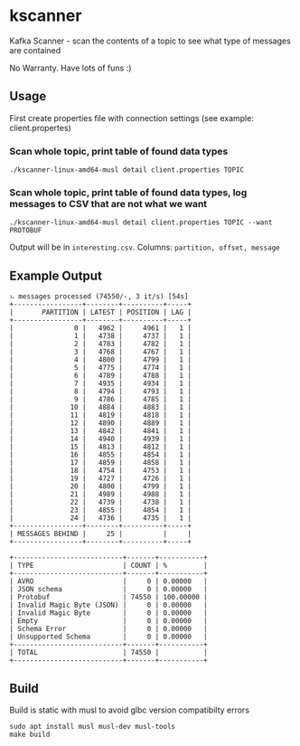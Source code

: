 # kscanner

Kafka Scanner - scan the contents of a topic to see what type of messages are contained

No Warranty. Have lots of funs :)

## Usage
First create properties file with connection settings (see example: client.propertes)

### Scan whole topic, print table of found data types

```shell
./kscanner-linux-amd64-musl detail client.properties TOPIC
```

### Scan whole topic, print table of found data types, log messages to CSV that are not what we want

```shell
./kscanner-linux-amd64-musl detail client.properties TOPIC --want PROTOBUF
```

Output will be in `interesting.csv`. Columns: `partition, offset, message`

## Example Output
```
⠦ messages processed (74550/-, 3 it/s) [54s]
+-----------------+--------+----------+-----+
|       PARTITION | LATEST | POSITION | LAG |
+-----------------+--------+----------+-----+
|               0 |   4962 |     4961 |   1 |
|               1 |   4738 |     4737 |   1 |
|               2 |   4783 |     4782 |   1 |
|               3 |   4768 |     4767 |   1 |
|               4 |   4800 |     4799 |   1 |
|               5 |   4775 |     4774 |   1 |
|               6 |   4789 |     4788 |   1 |
|               7 |   4935 |     4934 |   1 |
|               8 |   4794 |     4793 |   1 |
|               9 |   4786 |     4785 |   1 |
|              10 |   4884 |     4883 |   1 |
|              11 |   4819 |     4818 |   1 |
|              12 |   4890 |     4889 |   1 |
|              13 |   4842 |     4841 |   1 |
|              14 |   4940 |     4939 |   1 |
|              15 |   4813 |     4812 |   1 |
|              16 |   4855 |     4854 |   1 |
|              17 |   4859 |     4858 |   1 |
|              18 |   4754 |     4753 |   1 |
|              19 |   4727 |     4726 |   1 |
|              20 |   4800 |     4799 |   1 |
|              21 |   4989 |     4988 |   1 |
|              22 |   4739 |     4738 |   1 |
|              23 |   4855 |     4854 |   1 |
|              24 |   4736 |     4735 |   1 |
+-----------------+--------+----------+-----+
| MESSAGES BEHIND |     25 |          |     |
+-----------------+--------+----------+-----+

+---------------------------+-------+-----------+
| TYPE                      | COUNT | %         |
+---------------------------+-------+-----------+
| AVRO                      |     0 | 0.00000   |
| JSON schema               |     0 | 0.00000   |
| Protobuf                  | 74550 | 100.00000 |
| Invalid Magic Byte (JSON) |     0 | 0.00000   |
| Invalid Magic Byte        |     0 | 0.00000   |
| Empty                     |     0 | 0.00000   |
| Schema Error              |     0 | 0.00000   |
| Unsupported Schema        |     0 | 0.00000   |
+---------------------------+-------+-----------+
| TOTAL                     | 74550 |           |
+---------------------------+-------+-----------+
```

## Build

Build is static with musl to avoid glbc version compatibilty errors

```shell
sudo apt install musl musl-dev musl-tools
make build
```